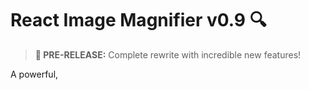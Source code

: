# React Image Magnifier v0.9 🔍

> **🚀 PRE-RELEASE:** Complete rewrite with incredible new features!

A powerful,